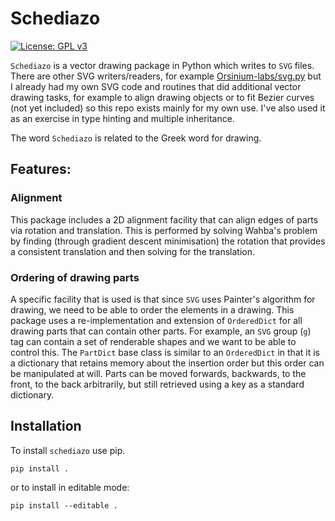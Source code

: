 # Schediazo
[![License: GPL v3](https://img.shields.io/badge/License-GPLv3-blue.svg)](https://www.gnu.org/licenses/gpl-3.0)

`Schediazo` is a vector drawing package in Python which writes to `SVG` files.  There are other SVG writers/readers, for example [Orsinium-labs/svg.py](https://github.com/orsinium-labs/svg.py) but I already had my own SVG code and routines that did additional vector drawing tasks, for example to align drawing objects or to fit Bezier curves (not yet included) so this repo exists mainly for my own use.  I've also used it as an exercise in type hinting and multiple inheritance.

The word `Schediazo` is related to the Greek word for drawing.

## Features:
### Alignment
This package includes a 2D alignment facility that can align edges of parts via rotation and translation.  This is performed by solving Wahba's problem by finding (through gradient descent minimisation) the rotation that provides a consistent translation and then solving for the translation.

### Ordering of drawing parts
A specific facility that is used is that since `SVG` uses Painter's algorithm for drawing, we need to be able to order the elements in a drawing.  This package uses a re-implementation and extension of `OrderedDict` for all drawing parts that can contain other parts.  For example, an `SVG` group (`g`) tag can contain a set of renderable shapes and we want to be able to control this.  The `PartDict` base class is similar to an `OrderedDict` in that it is a dictionary that retains memory about the insertion order but this order can be manipulated at will.  Parts can be moved forwards, backwards, to the front, to the back arbitrarily, but still retrieved using a key as a standard dictionary.

## Installation
To install `schediazo` use pip.

``pip install .``

or to install in editable mode:

``pip install --editable .``
